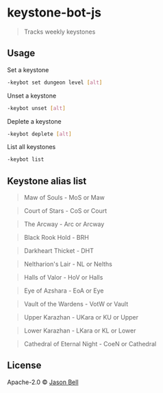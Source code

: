 # keystone-bot-js
> Tracks weekly keystones

## Usage

Set a keystone
```sh
-keybot set dungeon level [alt]
```
Unset a keystone
```sh
-keybot unset [alt]
```

Deplete a keystone
```sh
-keybot deplete [alt]
```

List all keystones
```sh
-keybot list
```

## Keystone alias list
> Maw of Souls - MoS or Maw

> Court of Stars - CoS or Court

> The Arcway - Arc or Arcway

> Black Rook Hold - BRH

> Darkheart Thicket - DHT

> Neltharion's Lair - NL or Nelths

> Halls of Valor - HoV or Halls

> Eye of Azshara - EoA or Eye

> Vault of the Wardens - VotW or Vault

> Upper Karazhan - UKara or KU or Upper

> Lower Karazhan - LKara or KL or Lower

> Cathedral of Eternal Night - CoeN or Cathedral

## License

Apache-2.0 © [Jason Bell]()